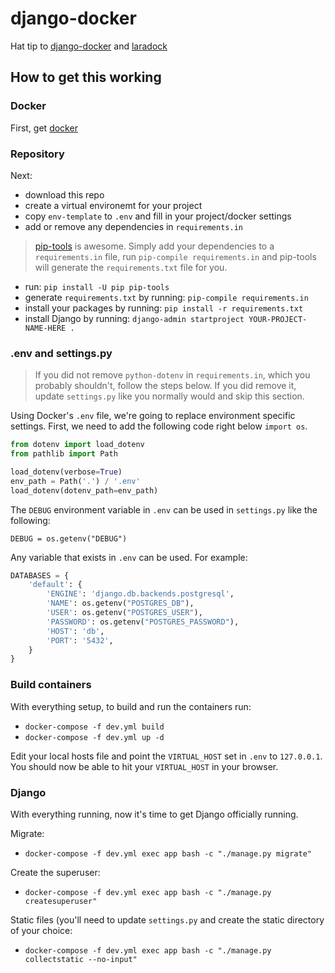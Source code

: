 # django-docker

Hat tip to [django-docker](https://github.com/huchenw/django-docker) and [laradock](https://github.com/laradock/laradock)

## How to get this working
### Docker
First, get [docker](https://www.docker.com)

### Repository
Next:

* download this repo
* create a virtual environemt for your project
* copy `env-template` to `.env` and fill in your project/docker settings
* add or remove any dependencies in `requirements.in`

> [pip-tools](https://github.com/jazzband/pip-tools) is awesome. Simply add your dependencies to a `requirements.in` file, run `pip-compile requirements.in` and pip-tools will generate the `requirements.txt` file for you.

* run: `pip install -U pip pip-tools`
* generate `requirements.txt` by running: `pip-compile requirements.in`
* install your packages by running: `pip install -r requirements.txt`
* install Django by running: `django-admin startproject YOUR-PROJECT-NAME-HERE .`

### .env and settings.py
> If you did not remove `python-dotenv` in `requirements.in`, which you probably shouldn't, follow the steps below. If you did remove it, update `settings.py` like you normally would and skip this section.

Using Docker's `.env` file, we're going to replace environment specific settings. First, we need to add the following code right below `import os`.

```python
from dotenv import load_dotenv
from pathlib import Path

load_dotenv(verbose=True)
env_path = Path('.') / '.env'
load_dotenv(dotenv_path=env_path)
```

The `DEBUG` environment variable in `.env` can be used in `settings.py` like the following:

`DEBUG = os.getenv("DEBUG")`

Any variable that exists in `.env` can be used. For example:

```python
DATABASES = {
    'default': {
        'ENGINE': 'django.db.backends.postgresql',
        'NAME': os.getenv("POSTGRES_DB"),
        'USER': os.getenv("POSTGRES_USER"),
        'PASSWORD': os.getenv("POSTGRES_PASSWORD"),
        'HOST': 'db',
        'PORT': '5432',
    }
}
```

### Build containers
With everything setup, to build and run the containers run:
* `docker-compose -f dev.yml build`
* `docker-compose -f dev.yml up -d`

Edit your local hosts file and point the `VIRTUAL_HOST` set in `.env` to `127.0.0.1`. You should now be able to hit your `VIRTUAL_HOST` in your browser.

### Django
With everything running, now it's time to get Django officially running. 

Migrate:
* `docker-compose -f dev.yml exec app bash -c "./manage.py migrate"`

Create the superuser:
* `docker-compose -f dev.yml exec app bash -c "./manage.py createsuperuser"`

Static files (you'll need to update `settings.py` and create the static directory of your choice:
* `docker-compose -f dev.yml exec app bash -c "./manage.py collectstatic --no-input"`
